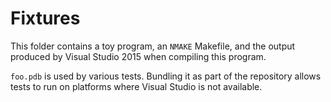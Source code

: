 Fixtures
===

This folder contains a toy program, an `NMAKE` Makefile, and the output produced by Visual Studio 2015 when compiling
this program.

`foo.pdb` is used by various tests. Bundling it as part of the repository allows tests to run on platforms where Visual
Studio is not available.

